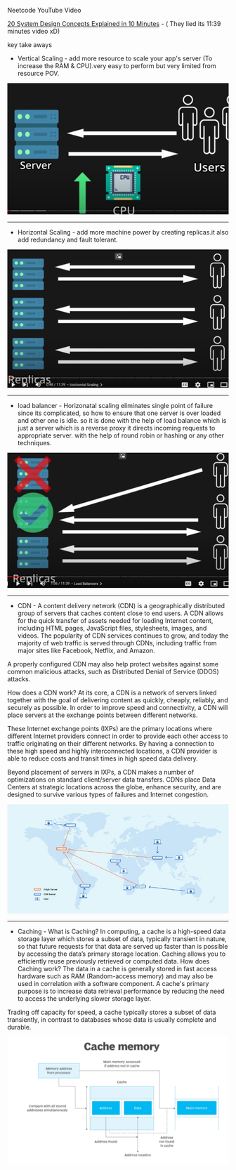 Neetcode YouTube Video

[20 System Design Concepts Explained in 10 Minutes](https://www.youtube.com/watch?v=i53Gi_K3o7I&list=PLot-Xpze53le35rQuIbRET3YwEtrcJfdt) - ( They lied its 11:39 minutes video xD)


key take aways

- Vertical Scaling - add more resource to scale your app's server (To increase the RAM & CPU).very easy to perform but very limited from resource POV.

![vertical scaling](./images/verticalScaling.jpg)

<hr>

- Horizontal Scaling - add more machine power by creating replicas.it also add redundancy and fault tolerant.

![Horizontal scaling](./images/horizontal%20scaling.jpg)

<hr>

- load balancer - Horizonatal scaling eliminates single point of failure since its complicated, so how to ensure that one server is over loaded and other one is idle. so it is done with the help of load balance which is just a server which is a reverse proxy it directs incoming requests to appropriate server. with the help of round robin or hashing or any other techniques.


![loadBalancer](./images/loadBalancer.jpg)

<hr>

- CDN - A content delivery network (CDN) is a geographically distributed group of servers that caches content close to end users. A CDN allows for the quick transfer of assets needed for loading Internet content, including HTML pages, JavaScript files, stylesheets, images, and videos. The popularity of CDN services continues to grow, and today the majority of web traffic is served through CDNs, including traffic from major sites like Facebook, Netflix, and Amazon.

A properly configured CDN may also help protect websites against some common malicious attacks, such as Distributed Denial of Service (DDOS) attacks.

How does a CDN work?
At its core, a CDN is a network of servers linked together with the goal of delivering content as quickly, cheaply, reliably, and securely as possible. In order to improve speed and connectivity, a CDN will place servers at the exchange points between different networks.

These Internet exchange points (IXPs) are the primary locations where different Internet providers connect in order to provide each other access to traffic originating on their different networks. By having a connection to these high speed and highly interconnected locations, a CDN provider is able to reduce costs and transit times in high speed data delivery.

Beyond placement of servers in IXPs, a CDN makes a number of optimizations on standard client/server data transfers. CDNs place Data Centers at strategic locations across the globe, enhance security, and are designed to survive various types of failures and Internet congestion.

![cdn](./images/cdn.jpg)

<hr>

- Caching - What is Caching?
In computing, a cache is a high-speed data storage layer which stores a subset of data, typically transient in nature, so that future requests for that data are served up faster than is possible by accessing the data’s primary storage location. Caching allows you to efficiently reuse previously retrieved or computed data.
How does Caching work?
The data in a cache is generally stored in fast access hardware such as RAM (Random-access memory) and may also be used in correlation with a software component. A cache's primary purpose is to increase data retrieval performance by reducing the need to access the underlying slower storage layer.

Trading off capacity for speed, a cache typically stores a subset of data transiently, in contrast to databases whose data is usually complete and durable.

![caching](./images/caching.jpg)